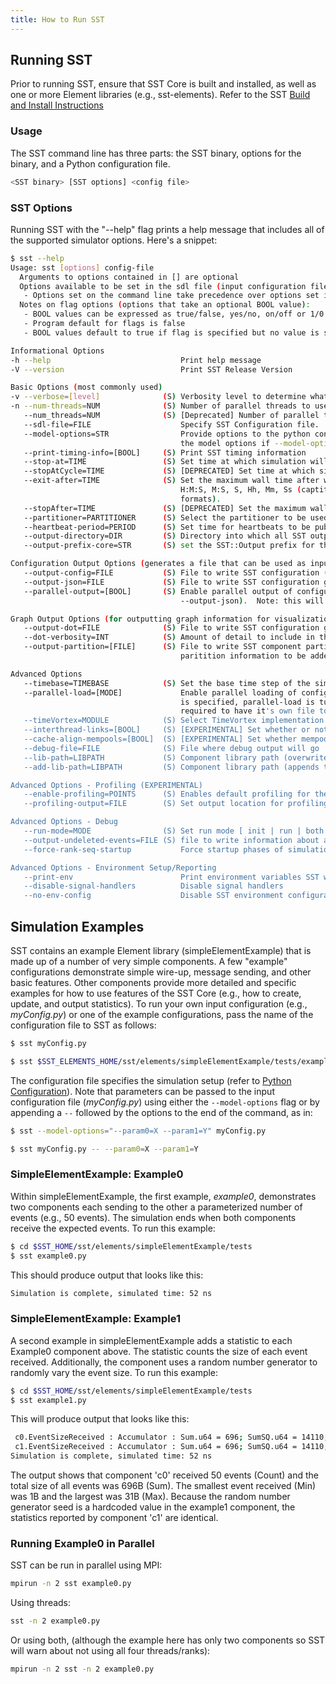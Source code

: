 ```yaml
---
title: How to Run SST
---
```


## Running SST
Prior to running SST, ensure that SST Core is built and installed, as well as one or more Element libraries (e.g., sst-elements). Refer to the SST [Build and Install Instructions](http://sst-simulator.org/SSTPages/)

### Usage 
The SST command line has three parts: the SST binary, options for the binary, and a Python configuration file.

```sh
<SST binary> [SST options] <config file>
```

### SST Options 
Running SST with the "--help" flag prints a help message that includes all of the supported simulator options. Here's a snippet:

```sh
$ sst --help
Usage: sst [options] config-file
  Arguments to options contained in [] are optional
  Options available to be set in the sdl file (input configuration file) are denoted by (S)
   - Options set on the command line take precedence over options set in the SDL file
  Notes on flag options (options that take an optional BOOL value):
   - BOOL values can be expressed as true/false, yes/no, on/off or 1/0
   - Program default for flags is false
   - BOOL values default to true if flag is specified but no value is supplied

Informational Options
-h --help                             Print help message
-V --version                          Print SST Release Version

Basic Options (most commonly used)
-v --verbose=[level]              (S) Verbosity level to determine what information about core runtime is printed
-n --num-threads=NUM              (S) Number of parallel threads to use per rank
   --num_threads=NUM              (S) [Deprecated] Number of parallel threads to use per rank (deprecated, please use --num-threads or -n instead)
   --sdl-file=FILE                    Specify SST Configuration file.  Note: this is most often done by just specifying the file without an option.
   --model-options=STR                Provide options to the python configuration script.  Additionally, any arguments provided after a final '-- ' will be appended to the model options (or used as
                                      the model options if --model-options was not specified).
   --print-timing-info=[BOOL]     (S) Print SST timing information
   --stop-at=TIME                 (S) Set time at which simulation will end execution
   --stopAtCycle=TIME             (S) [DEPRECATED] Set time at which simulation will end execution (deprecated, please use --stop-at instead)
   --exit-after=TIME              (S) Set the maximum wall time after which simulation will end execution.  Time is specified in hours, minutes and seconds, with the following formats supported:
                                      H:M:S, M:S, S, Hh, Mm, Ss (captital letters are the appropriate numbers for that value, lower case letters represent the units and are required for those
                                      formats).
   --stopAfter=TIME               (S) [DEPRECATED] Set the maximum wall time after which simulation will exit (deprecated, please use --exit-after instead
   --partitioner=PARTITIONER      (S) Select the partitioner to be used. <lib.partitionerName>
   --heartbeat-period=PERIOD      (S) Set time for heartbeats to be published (these are approximate timings, published by the core, to update on progress)
   --output-directory=DIR         (S) Directory into which all SST output files should reside
   --output-prefix-core=STR       (S) set the SST::Output prefix for the core

Configuration Output Options (generates a file that can be used as input for reproducing a run)
   --output-config=FILE           (S) File to write SST configuration (in Python format)
   --output-json=FILE             (S) File to write SST configuration graph (in JSON format)
   --parallel-output=[BOOL]       (S) Enable parallel output of configuration information.  This option is ignored for single rank jobs.  Must also specify an output type (--output-config and/or
                                      --output-json).  Note: this will also cause partition info to be output if set to true.

Graph Output Options (for outputting graph information for visualization or inspection)
   --output-dot=FILE              (S) File to write SST configuration graph (in GraphViz format)
   --dot-verbosity=INT            (S) Amount of detail to include in the dot graph output
   --output-partition=[FILE]      (S) File to write SST component partitioning information.  When used without an argument and in conjuction with --output-json or --output-config options, will cause
                                      paritition information to be added to graph output.

Advanced Options
   --timebase=TIMEBASE            (S) Set the base time step of the simulation (default: 1ps)
   --parallel-load=[MODE]             Enable parallel loading of configuration. This option is ignored for single rank jobs.  Optional mode parameters are NONE, SINGLE and MULTI (default).  If NONE
                                      is specified, parallel-load is turned off. If SINGLE is specified, the same file will be passed to all MPI ranks.  If MULTI is specified, each MPI rank is
                                      required to have it's own file to load. Note, not all input formats support both types of file loading.
   --timeVortex=MODULE            (S) Select TimeVortex implementation <lib.timevortex>
   --interthread-links=[BOOL]     (S) [EXPERIMENTAL] Set whether or not interthread links should be used
   --cache-align-mempools=[BOOL]  (S) [EXPERIMENTAL] Set whether mempool allocations are cache aligned
   --debug-file=FILE              (S) File where debug output will go
   --lib-path=LIBPATH             (S) Component library path (overwrites default)
   --add-lib-path=LIBPATH         (S) Component library path (appends to main path)

Advanced Options - Profiling (EXPERIMENTAL)
   --enable-profiling=POINTS      (S) Enables default profiling for the specified points.  Argument is a semicolon separated list specifying the points to enable.
   --profiling-output=FILE        (S) Set output location for profiling data [stdout (default) or a filename]

Advanced Options - Debug
   --run-mode=MODE                (S) Set run mode [ init | run | both (default)]
   --output-undeleted-events=FILE (S) file to write information about all undeleted events at the end of simulation (STDOUT and STDERR can be used to output to console)
   --force-rank-seq-startup           Force startup phases of simulation to execute one rank at a time for debug purposes

Advanced Options - Environment Setup/Reporting
   --print-env                        Print environment variables SST will see
   --disable-signal-handlers          Disable signal handlers
   --no-env-config                    Disable SST environment configuration
```

## Simulation Examples
SST contains an example Element library (simpleElementExample) that is made up of a number of very simple components. A few "example" configurations demonstrate simple wire-up, message sending, and other basic features. Other components provide more detailed and specific examples for how to use features of the SST Core (e.g., how to create, update, and output statistics). To run your own input configuration (e.g., *myConfig.py*) or one of the example configurations, pass the name of the configuration file to SST as follows:

```sh
$ sst myConfig.py 
```
```sh
$ sst $SST_ELEMENTS_HOME/sst/elements/simpleElementExample/tests/example0.py
```

The configuration file specifies the simulation setup (refer to [Python Configuration](configuration/pythonConfigGuide)).
Note that parameters can be passed to the input configuration file (*myConfig.py*) using either the `--model-options` flag or by appending a `--` followed by the options to the end of the command, as in:

```sh
$ sst --model-options="--param0=X --param1=Y" myConfig.py
```
```sh
$ sst myConfig.py -- --param0=X --param1=Y
```

### SimpleElementExample: Example0
Within simpleElementExample, the first example, *example0*, demonstrates two components each sending to the other a parameterized number of events (e.g., 50 events). The simulation ends when both components receive the expected events. To run this example:

```sh
$ cd $SST_HOME/sst/elements/simpleElementExample/tests
$ sst example0.py
```

This should produce output that looks like this:

```sh
Simulation is complete, simulated time: 52 ns
```

### SimpleElementExample: Example1
A second example in simpleElementExample adds a statistic to each Example0 component above. The statistic counts the size of each event received. Additionally, the component uses a random number generator to randomly vary the event size. To run this example:
```sh
$ cd $SST_HOME/sst/elements/simpleElementExample/tests
$ sst example1.py
```

This will produce output that looks like this:
```sh
 c0.EventSizeReceived : Accumulator : Sum.u64 = 696; SumSQ.u64 = 14110; Count.u64 = 50; Min.u64 = 1; Max.u64 = 31; 
 c1.EventSizeReceived : Accumulator : Sum.u64 = 696; SumSQ.u64 = 14110; Count.u64 = 50; Min.u64 = 1; Max.u64 = 31; 
Simulation is complete, simulated time: 52 ns
```

The output shows that component 'c0' received 50 events (Count) and the total size of all events was 696B (Sum). The smallest event received (Min) was 1B and the largest was 31B (Max).
Because the random number generator seed is a hardcoded value in the example1 component, the statistics reported by component 'c1' are identical.

### Running Example0 in Parallel
SST can be run in parallel using MPI:
```sh
mpirun -n 2 sst example0.py
```

Using threads:
```sh
sst -n 2 example0.py
```

Or using both, (although the example here has only two components so SST will warn about not using all four threads/ranks):
```sh
mpirun -n 2 sst -n 2 example0.py
```
